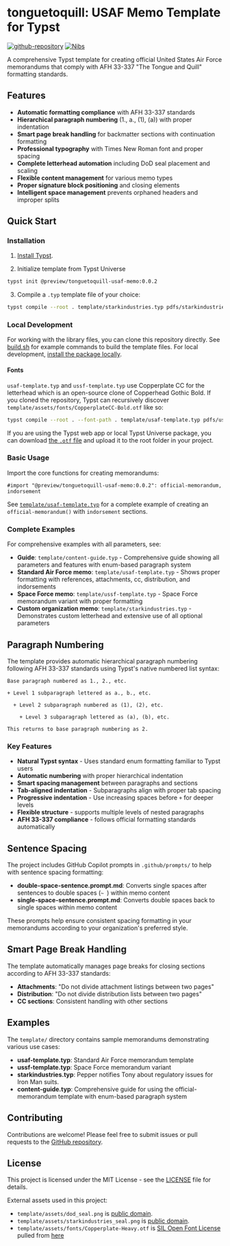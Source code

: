 

# tonguetoquill: USAF Memo Template for Typst


[![github-repository](https://img.shields.io/badge/GitHub-Repository-blue?logo=github)](https://github.com/SnpM/tonguetoquill-usaf-memo)
[![Nibs](https://img.shields.io/badge/author-Nibs-white?logo=github)](https://github.com/SnpM)

A comprehensive Typst template for creating official United States Air Force memorandums that comply with AFH 33-337 "The Tongue and Quill" formatting standards.

## Features

- **Automatic formatting compliance** with AFH 33-337 standards
- **Hierarchical paragraph numbering** (1., a., (1), (a)) with proper indentation
- **Smart page break handling** for backmatter sections with continuation formatting
- **Professional typography** with Times New Roman font and proper spacing
- **Complete letterhead automation** including DoD seal placement and scaling
- **Flexible content management** for various memo types
- **Proper signature block positioning** and closing elements
- **Intelligent space management** prevents orphaned headers and improper splits

## Quick Start

### Installation

1. [Install Typst](*https://github.com/typst/typst?tab=readme-ov-file#installation).

2. Initialize template from Typst Universe
```bash
typst init @preview/tonguetoquill-usaf-memo:0.0.2
```

3. Compile a `.typ` template file of your choice:
```bash
typst compile --root . template/starkindustries.typ pdfs/starkindustries.pdf
```

### Local Development

For working with the library files, you can clone this repository directly. See [build.sh](build.sh) for example commands to build the template files. For local development, [install the package locally](https://github.com/typst/packages/tree/main?tab=readme-ov-file#local-packages).

#### Fonts

`usaf-template.typ` and `ussf-template.typ` use Copperplate CC for the letterhead which is an open-source clone of Copperhead Gothic Bold. If you cloned the repository, Typst can recursively discover `template/assets/fonts/CopperplateCC-Bold.otf` like so:

```bash
typst compile --root . --font-path . template/usaf-template.typ pdfs/usaf-template.pdf
```

If you are using the Typst web app or local Typst Universe package, you can download [the `.otf` file](https://github.com/SnpM/tonguetoquill-usaf-memo/blob/main/template/assets/fonts/CopperplateCC-Bold.otf) and upload it to the root folder in your project.

### Basic Usage

Import the core functions for creating memorandums:

```typst
#import "@preview/tonguetoquill-usaf-memo:0.0.2": official-memorandum, indorsement
```

See [`template/usaf-template.typ`](template/content-guide.typ) for a complete example of creating an `official-memorandum()` with `indorsement` sections.

### Complete Examples

For comprehensive examples with all parameters, see:
- **Guide**: `template/content-guide.typ` - Comprehensive guide showing all parameters and features with enum-based paragraph system
- **Standard Air Force memo**: `template/usaf-template.typ` - Shows proper formatting with references, attachments, cc, distribution, and indorsements
- **Space Force memo**: `template/ussf-template.typ` - Space Force memorandum variant with proper formatting
- **Custom organization memo**: `template/starkindustries.typ` - Demonstrates custom letterhead and extensive use of all optional parameters

## Paragraph Numbering

The template provides automatic hierarchical paragraph numbering following AFH 33-337 standards using Typst's native numbered list syntax:

```typst
Base paragraph numbered as 1., 2., etc.

+ Level 1 subparagraph lettered as a., b., etc.

  + Level 2 subparagraph numbered as (1), (2), etc.
    
    + Level 3 subparagraph lettered as (a), (b), etc.

This returns to base paragraph numbering as 2.
```

### Key Features

- **Natural Typst syntax** - Uses standard enum formatting familiar to Typst users
- **Automatic numbering** with proper hierarchical indentation
- **Smart spacing management** between paragraphs and sections
- **Tab-aligned indentation** - Subparagraphs align with proper tab spacing
- **Progressive indentation** - Use increasing spaces before `+` for deeper levels
- **Flexible structure** - supports multiple levels of nested paragraphs
- **AFH 33-337 compliance** - follows official formatting standards automatically

## Sentence Spacing

The project includes GitHub Copilot prompts in `.github/prompts/` to help with sentence spacing formatting:

- **double-space-sentence.prompt.md**: Converts single spaces after sentences to double spaces (`~ `) within memo content
- **single-space-sentence.prompt.md**: Converts double spaces back to single spaces within memo content

These prompts help ensure consistent spacing formatting in your memorandums according to your organization's preferred style.

## Smart Page Break Handling

The template automatically manages page breaks for closing sections according to AFH 33-337 standards:

- **Attachments**: "Do not divide attachment listings between two pages"
- **Distribution**: "Do not divide distribution lists between two pages"
- **CC sections**: Consistent handling with other sections

## Examples

The `template/` directory contains sample memorandums demonstrating various use cases:

- **usaf-template.typ**: Standard Air Force memorandum template
- **ussf-template.typ**: Space Force memorandum variant  
- **starkindustries.typ**: Pepper notifies Tony about regulatory issues for Iron Man suits.
- **content-guide.typ**: Comprehensive guide for using the official-memorandum template with enum-based paragraph system

## Contributing

Contributions are welcome! Please feel free to submit issues or pull requests to the [GitHub repository](https://github.com/SnpM/tonguetoquill-usaf-memo).

## License

This project is licensed under the MIT License - see the [LICENSE](LICENSE) file for details.

External assets used in this project:

- `template/assets/dod_seal.png` is [public domain](https://commons.wikimedia.org/wiki/File:Seal_of_the_United_States_Department_of_Defense_(2001%E2%80%932022).svg).
- `template/assets/starkindustries_seal.png` is [public domain](https://commons.wikimedia.org/wiki/File:Stark_Industries.png).
- `template/assets/fonts/Copperplate-Heavy.otf` is [SIL Open Font License](./template/assets/fonts/LICENSE.md) pulled from [here](https://github.com/CowboyCollective/CopperplateCC)